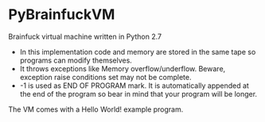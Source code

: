 PyBrainfuckVM
=============

Brainfuck virtual machine written in Python 2.7

  - In this implementation code and memory are stored in the same tape so programs can modify themselves.
  - It throws exceptions like Memory overflow/underflow. Beware, exception raise conditions set may not be complete.
  - -1 is used as END OF PROGRAM mark. It is automatically appended at the end of the program so bear in mind that your program will be longer.

The VM comes with a Hello World! example program.
